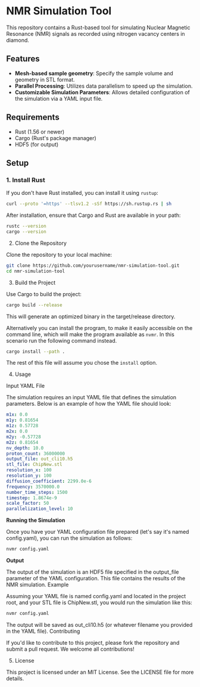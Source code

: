 # NMR Simulation Tool

This repository contains a Rust-based tool for simulating Nuclear Magnetic Resonance (NMR) signals as recorded using nitrogen vacancy centers in diamond.

## Features

- **Mesh-based sample geometry**: Specify the sample volume and geometry in STL format.
- **Parallel Processing**: Utilizes data parallelism to speed up the simulation.
- **Customizable Simulation Parameters**: Allows detailed configuration of the simulation via a YAML input file.

## Requirements

- Rust (1.56 or newer)
- Cargo (Rust's package manager)
- HDF5 (for output)

## Setup

### 1. Install Rust

If you don't have Rust installed, you can install it using `rustup`:

```bash
curl --proto '=https' --tlsv1.2 -sSf https://sh.rustup.rs | sh
```

After installation, ensure that Cargo and Rust are available in your path:

```bash
rustc --version
cargo --version
```

2. Clone the Repository

Clone the repository to your local machine:

```bash
git clone https://github.com/yourusername/nmr-simulation-tool.git
cd nmr-simulation-tool
```

3. Build the Project

Use Cargo to build the project:

```bash
cargo build --release
```

This will generate an optimized binary in the target/release directory.

Alternatively you can install the program, to make it easily accessible on the command line, which will make the program available as `nvmr`.
In this scenario run the following command instead.


```bash
cargo install --path .
```

The rest of this file will assume you chose the `install` option.

4. Usage

Input YAML File

The simulation requires an input YAML file that defines the simulation parameters. Below is an example of how the YAML file should look:

```yaml
m1x: 0.0
m1y: 0.81654
m1z: 0.57728
m2x: 0.0
m2y: -0.57728
m2z: 0.81654
nv_depth: 10.0
proton_count: 36000000
output_file: out_cli10.h5
stl_file: ChipNew.stl
resolution_x: 100
resolution_y: 100
diffusion_coefficient: 2299.0e-6
frequency: 3570000.0
number_time_steps: 1500
timestep: 1.8674e-9
scale_factor: 50
parallelization_level: 10
```

**Running the Simulation**

Once you have your YAML configuration file prepared (let's say it's named config.yaml), you can run the simulation as follows:

```bash
nvmr config.yaml
```

**Output**

The output of the simulation is an HDF5 file specified in the output_file parameter of the YAML configuration. This file contains the results of the NMR simulation.
Example

Assuming your YAML file is named config.yaml and located in the project root, and your STL file is ChipNew.stl, you would run the simulation like this:

```bash
nvmr config.yaml
```

The output will be saved as out_cli10.h5 (or whatever filename you provided in the YAML file).
Contributing

If you'd like to contribute to this project, please fork the repository and submit a pull request. We welcome all contributions!

5. License

This project is licensed under an MIT License. See the LICENSE file for more details.
